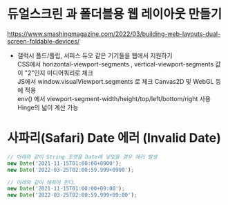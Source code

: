 # 듀얼스크린 과 폴더블용 웹 레이아웃 만들기

https://www.smashingmagazine.com/2022/03/building-web-layouts-dual-screen-foldable-devices/

- 갤럭시 폴드/플립, 서피스 듀오 같은 기기들을 웹에서 지원하기  
  CSS에서 horizontal-viewport-segments , vertical-viewport-segments 값이 "2"인지 미디어쿼리로 체크  
  JS에서 window.visualViewport.segments 로 체크 Canvas2D 및 WebGL 등에 적용  
  env() 에서 viewport-segment-width/height/top/left/bottom/right 사용 Hinge의 넓이 계산 가능


# 사파리(Safari) Date 에러 (Invalid Date)
```javascript
// 아래와 같이 String 포맷을 Date에 넣었을 경우 에러 발생   
new Date('2021-11-15T01:00:00+0900');
new Date('2022-03-25T02:00:59.999+0900');

// 아래와 같이 해줘야 한다.  
new Date('2021-11-15T01:00:00+09:00');  
new Date('2022-03-25T02:00:59.999+09:00');  
```